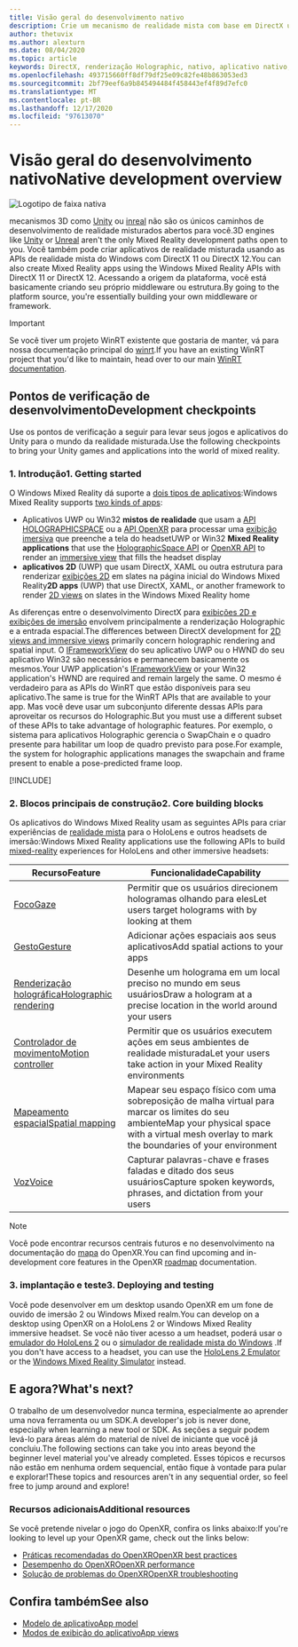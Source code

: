 ```yaml
---
title: Visão geral do desenvolvimento nativo
description: Crie um mecanismo de realidade mista com base em DirectX usando as APIs de realidade mista do Windows diretamente.
author: thetuvix
ms.author: alexturn
ms.date: 08/04/2020
ms.topic: article
keywords: DirectX, renderização Holographic, nativo, aplicativo nativo, WinRT, aplicativo WinRT, APIs de plataforma, mecanismo personalizado, middleware, headset de realidade misturada, headset de realidade mista do Windows, headset da realidade virtual
ms.openlocfilehash: 493715660ff8df79df25e09c82fe48b863053ed3
ms.sourcegitcommit: 2bf79eef6a9b845494484f458443ef4f89d7efc0
ms.translationtype: MT
ms.contentlocale: pt-BR
ms.lasthandoff: 12/17/2020
ms.locfileid: "97613070"
---
```

# <a name="native-development-overview"></a><span data-ttu-id="2d3b4-104">Visão geral do desenvolvimento nativo</span><span class="sxs-lookup"><span data-stu-id="2d3b4-104">Native development overview</span></span>

![Logotipo de faixa nativa](../images/native_logo_banner.png)

<span data-ttu-id="2d3b4-106">mecanismos 3D como [Unity](../unity/unity-development-overview.md) ou [inreal](../unreal/unreal-development-overview.md) não são os únicos caminhos de desenvolvimento de realidade misturados abertos para você.</span><span class="sxs-lookup"><span data-stu-id="2d3b4-106">3D engines like [Unity](../unity/unity-development-overview.md) or [Unreal](../unreal/unreal-development-overview.md) aren't the only Mixed Reality development paths open to you.</span></span> <span data-ttu-id="2d3b4-107">Você também pode criar aplicativos de realidade misturada usando as APIs de realidade mista do Windows com DirectX 11 ou DirectX 12.</span><span class="sxs-lookup"><span data-stu-id="2d3b4-107">You can also create Mixed Reality apps using the Windows Mixed Reality APIs with DirectX 11 or DirectX 12.</span></span> <span data-ttu-id="2d3b4-108">Acessando a origem da plataforma, você está basicamente criando seu próprio middleware ou estrutura.</span><span class="sxs-lookup"><span data-stu-id="2d3b4-108">By going to the platform source, you're essentially building your own middleware or framework.</span></span> 

> [!IMPORTANT]
> <span data-ttu-id="2d3b4-109">Se você tiver um projeto WinRT existente que gostaria de manter, vá para nossa documentação principal do [winrt](creating-a-holographic-directx-project.md).</span><span class="sxs-lookup"><span data-stu-id="2d3b4-109">If you have an existing WinRT project that you'd like to maintain, head over to our main [WinRT documentation](creating-a-holographic-directx-project.md).</span></span> 

## <a name="development-checkpoints"></a><span data-ttu-id="2d3b4-110">Pontos de verificação de desenvolvimento</span><span class="sxs-lookup"><span data-stu-id="2d3b4-110">Development checkpoints</span></span>

<span data-ttu-id="2d3b4-111">Use os pontos de verificação a seguir para levar seus jogos e aplicativos do Unity para o mundo da realidade misturada.</span><span class="sxs-lookup"><span data-stu-id="2d3b4-111">Use the following checkpoints to bring your Unity games and applications into the world of mixed reality.</span></span>

### <a name="1-getting-started"></a><span data-ttu-id="2d3b4-112">1. Introdução</span><span class="sxs-lookup"><span data-stu-id="2d3b4-112">1. Getting started</span></span>

<span data-ttu-id="2d3b4-113">O Windows Mixed Reality dá suporte a [dois tipos de aplicativos](../../design/app-views.md):</span><span class="sxs-lookup"><span data-stu-id="2d3b4-113">Windows Mixed Reality supports [two kinds of apps](../../design/app-views.md):</span></span>
* <span data-ttu-id="2d3b4-114">Aplicativos UWP ou Win32 **mistos de realidade** que usam a [API HOLOGRAPHICSPACE](getting-a-holographicspace.md) ou a [API OpenXR](openxr.md) para processar uma [exibição imersiva](../../design/app-views.md) que preenche a tela do headset</span><span class="sxs-lookup"><span data-stu-id="2d3b4-114">UWP or Win32 **Mixed Reality applications** that use the [HolographicSpace API](getting-a-holographicspace.md) or [OpenXR API](openxr.md) to render an [immersive view](../../design/app-views.md) that fills the headset display</span></span>
* <span data-ttu-id="2d3b4-115">**aplicativos 2D** (UWP) que usam DirectX, XAML ou outra estrutura para renderizar [exibições 2D](../../design/app-views.md#2d-views) em slates na página inicial do Windows Mixed Reality</span><span class="sxs-lookup"><span data-stu-id="2d3b4-115">**2D apps** (UWP) that use DirectX, XAML, or another framework to render [2D views](../../design/app-views.md#2d-views) on slates in the Windows Mixed Reality home</span></span>

<span data-ttu-id="2d3b4-116">As diferenças entre o desenvolvimento DirectX para [exibições 2D e exibições de imersão](../../design/app-views.md) envolvem principalmente a renderização Holographic e a entrada espacial.</span><span class="sxs-lookup"><span data-stu-id="2d3b4-116">The differences between DirectX development for [2D views and immersive views](../../design/app-views.md) primarily concern holographic rendering and spatial input.</span></span> <span data-ttu-id="2d3b4-117">O [IFrameworkView](https://msdn.microsoft.com/library/windows/apps/windows.applicationmodel.core.iframeworkview.aspx) do seu aplicativo UWP ou o HWND do seu aplicativo Win32 são necessários e permanecem basicamente os mesmos.</span><span class="sxs-lookup"><span data-stu-id="2d3b4-117">Your UWP application's [IFrameworkView](https://msdn.microsoft.com/library/windows/apps/windows.applicationmodel.core.iframeworkview.aspx) or your Win32 application's HWND are required and remain largely the same.</span></span> <span data-ttu-id="2d3b4-118">O mesmo é verdadeiro para as APIs do WinRT que estão disponíveis para seu aplicativo.</span><span class="sxs-lookup"><span data-stu-id="2d3b4-118">The same is true for the WinRT APIs that are available to your app.</span></span> <span data-ttu-id="2d3b4-119">Mas você deve usar um subconjunto diferente dessas APIs para aproveitar os recursos do Holographic.</span><span class="sxs-lookup"><span data-stu-id="2d3b4-119">But you must use a different subset of these APIs to take advantage of holographic features.</span></span> <span data-ttu-id="2d3b4-120">Por exemplo, o sistema para aplicativos Holographic gerencia o SwapChain e o quadro presente para habilitar um loop de quadro previsto para pose.</span><span class="sxs-lookup"><span data-stu-id="2d3b4-120">For example, the system for holographic applications manages the swapchain and frame present to enable a pose-predicted frame loop.</span></span>

[!INCLUDE[](../includes/native-getting-started.md)]

### <a name="2-core-building-blocks"></a><span data-ttu-id="2d3b4-121">2. Blocos principais de construção</span><span class="sxs-lookup"><span data-stu-id="2d3b4-121">2. Core building blocks</span></span>

<span data-ttu-id="2d3b4-122">Os aplicativos do Windows Mixed Reality usam as seguintes APIs para criar experiências de [realidade mista](../../discover/mixed-reality.md) para o HoloLens e outros headsets de imersão:</span><span class="sxs-lookup"><span data-stu-id="2d3b4-122">Windows Mixed Reality applications use the following APIs to build [mixed-reality](../../discover/mixed-reality.md) experiences for HoloLens and other immersive headsets:</span></span>

|  <span data-ttu-id="2d3b4-123">Recurso</span><span class="sxs-lookup"><span data-stu-id="2d3b4-123">Feature</span></span>  |  <span data-ttu-id="2d3b4-124">Funcionalidade</span><span class="sxs-lookup"><span data-stu-id="2d3b4-124">Capability</span></span>  |
| --- | --- |
| [<span data-ttu-id="2d3b4-125">Foco</span><span class="sxs-lookup"><span data-stu-id="2d3b4-125">Gaze</span></span>](../../design/gaze-and-commit.md) | <span data-ttu-id="2d3b4-126">Permitir que os usuários direcionem hologramas olhando para eles</span><span class="sxs-lookup"><span data-stu-id="2d3b4-126">Let users target holograms with by looking at them</span></span> |
| [<span data-ttu-id="2d3b4-127">Gesto</span><span class="sxs-lookup"><span data-stu-id="2d3b4-127">Gesture</span></span>](../../design/gaze-and-commit.md#composite-gestures) | <span data-ttu-id="2d3b4-128">Adicionar ações espaciais aos seus aplicativos</span><span class="sxs-lookup"><span data-stu-id="2d3b4-128">Add spatial actions to your apps</span></span> |
| [<span data-ttu-id="2d3b4-129">Renderização holográfica</span><span class="sxs-lookup"><span data-stu-id="2d3b4-129">Holographic rendering</span></span>](../platform-capabilities-and-apis/rendering.md) | <span data-ttu-id="2d3b4-130">Desenhe um holograma em um local preciso no mundo em seus usuários</span><span class="sxs-lookup"><span data-stu-id="2d3b4-130">Draw a hologram at a precise location in the world around your users</span></span> |
| [<span data-ttu-id="2d3b4-131">Controlador de movimento</span><span class="sxs-lookup"><span data-stu-id="2d3b4-131">Motion controller</span></span>](../../design/motion-controllers.md) | <span data-ttu-id="2d3b4-132">Permitir que os usuários executem ações em seus ambientes de realidade misturada</span><span class="sxs-lookup"><span data-stu-id="2d3b4-132">Let your users take action in your Mixed Reality environments</span></span> |
| [<span data-ttu-id="2d3b4-133">Mapeamento espacial</span><span class="sxs-lookup"><span data-stu-id="2d3b4-133">Spatial mapping</span></span>](../../design/spatial-mapping.md) | <span data-ttu-id="2d3b4-134">Mapear seu espaço físico com uma sobreposição de malha virtual para marcar os limites do seu ambiente</span><span class="sxs-lookup"><span data-stu-id="2d3b4-134">Map your physical space with a virtual mesh overlay to mark the boundaries of your environment</span></span> |
| [<span data-ttu-id="2d3b4-135">Voz</span><span class="sxs-lookup"><span data-stu-id="2d3b4-135">Voice</span></span>](../../design/voice-input.md) | <span data-ttu-id="2d3b4-136">Capturar palavras-chave e frases faladas e ditado dos seus usuários</span><span class="sxs-lookup"><span data-stu-id="2d3b4-136">Capture spoken keywords, phrases, and dictation from your users</span></span> |
 
> [!NOTE]
> <span data-ttu-id="2d3b4-137">Você pode encontrar recursos centrais futuros e no desenvolvimento na documentação do [mapa](openxr.md#roadmap) do OpenXR.</span><span class="sxs-lookup"><span data-stu-id="2d3b4-137">You can find upcoming and in-development core features in the OpenXR [roadmap](openxr.md#roadmap) documentation.</span></span>

### <a name="3-deploying-and-testing"></a><span data-ttu-id="2d3b4-138">3. implantação e teste</span><span class="sxs-lookup"><span data-stu-id="2d3b4-138">3. Deploying and testing</span></span>

<span data-ttu-id="2d3b4-139">Você pode desenvolver em um desktop usando OpenXR em um fone de ouvido de imersão 2 ou Windows Mixed realm.</span><span class="sxs-lookup"><span data-stu-id="2d3b4-139">You can develop on a desktop using OpenXR on a HoloLens 2 or Windows Mixed Reality immersive headset.</span></span>  <span data-ttu-id="2d3b4-140">Se você não tiver acesso a um headset, poderá usar o [emulador do HoloLens 2](../platform-capabilities-and-apis/using-the-hololens-emulator.md) ou o [simulador de realidade mista do Windows](../platform-capabilities-and-apis/using-the-windows-mixed-reality-simulator.md) .</span><span class="sxs-lookup"><span data-stu-id="2d3b4-140">If you don't have access to a headset, you can use the [HoloLens 2 Emulator](../platform-capabilities-and-apis/using-the-hololens-emulator.md) or the [Windows Mixed Reality Simulator](../platform-capabilities-and-apis/using-the-windows-mixed-reality-simulator.md) instead.</span></span>

## <a name="whats-next"></a><span data-ttu-id="2d3b4-141">E agora?</span><span class="sxs-lookup"><span data-stu-id="2d3b4-141">What's next?</span></span>

<span data-ttu-id="2d3b4-142">O trabalho de um desenvolvedor nunca termina, especialmente ao aprender uma nova ferramenta ou um SDK.</span><span class="sxs-lookup"><span data-stu-id="2d3b4-142">A developer's job is never done, especially when learning a new tool or SDK.</span></span> <span data-ttu-id="2d3b4-143">As seções a seguir podem levá-lo para áreas além do material de nível de iniciante que você já concluiu.</span><span class="sxs-lookup"><span data-stu-id="2d3b4-143">The following sections can take you into areas beyond the beginner level material you've already completed.</span></span> <span data-ttu-id="2d3b4-144">Esses tópicos e recursos não estão em nenhuma ordem sequencial, então fique à vontade para pular e explorar!</span><span class="sxs-lookup"><span data-stu-id="2d3b4-144">These topics and resources aren't in any sequential order, so feel free to jump around and explore!</span></span>

### <a name="additional-resources"></a><span data-ttu-id="2d3b4-145">Recursos adicionais</span><span class="sxs-lookup"><span data-stu-id="2d3b4-145">Additional resources</span></span>

<span data-ttu-id="2d3b4-146">Se você pretende nivelar o jogo do OpenXR, confira os links abaixo:</span><span class="sxs-lookup"><span data-stu-id="2d3b4-146">If you're looking to level up your OpenXR game, check out the links below:</span></span>

* [<span data-ttu-id="2d3b4-147">Práticas recomendadas do OpenXR</span><span class="sxs-lookup"><span data-stu-id="2d3b4-147">OpenXR best practices</span></span>](openxr-best-practices.md)
* [<span data-ttu-id="2d3b4-148">Desempenho do OpenXR</span><span class="sxs-lookup"><span data-stu-id="2d3b4-148">OpenXR performance</span></span>](openxr-performance.md)
* [<span data-ttu-id="2d3b4-149">Solução de problemas do OpenXR</span><span class="sxs-lookup"><span data-stu-id="2d3b4-149">OpenXR troubleshooting</span></span>](openxr-troubleshooting.md)

## <a name="see-also"></a><span data-ttu-id="2d3b4-150">Confira também</span><span class="sxs-lookup"><span data-stu-id="2d3b4-150">See also</span></span>
* [<span data-ttu-id="2d3b4-151">Modelo de aplicativo</span><span class="sxs-lookup"><span data-stu-id="2d3b4-151">App model</span></span>](../../design/app-model.md)
* [<span data-ttu-id="2d3b4-152">Modos de exibição do aplicativo</span><span class="sxs-lookup"><span data-stu-id="2d3b4-152">App views</span></span>](../../design/app-views.md)
